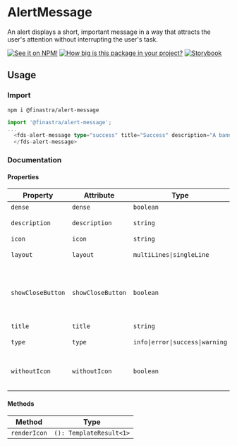 # AlertMessage

An alert displays a short, important message in a way that attracts the user's attention without interrupting the user's task.

[![See it on NPM!](https://img.shields.io/npm/v/@finastra/alert-message?style=for-the-badge)](https://www.npmjs.com/package/@finastra/alert-message)
[![How big is this package in your project?](https://img.shields.io/bundlephobia/minzip/@finastra/alert-message?style=for-the-badge)](https://bundlephobia.com/result?p=@finastra/alert-message')
[![Storybook](https://shields.io/badge/-Play%20with%20this%20web%20component-2a0481?logo=storybook&style=for-the-badge)](https://finastra.github.io/finastra-design-system/?path=/story/components-alert-message--default)

## Usage

### Import

```
npm i @finastra/alert-message
```

```ts
import '@finastra/alert-message';
...
  <fds-alert-message type="success" title="Success" description="A banner displays an important, succinct message, and provides actions for users to address or dismiss the banner.">
  </fds-alert-message>
```


### Documentation
<!-- DOC -->
#### Properties

| Property          | Attribute         | Type                            | Default      | Description                                      |
|-------------------|-------------------|---------------------------------|--------------|--------------------------------------------------|
| `dense`           | `dense`           | `boolean`                       | false        | dense .                                          |
| `description`     | `description`     | `string`                        | ""           | Alert description.                               |
| `icon`            | `icon`            | `string`                        | ""           | Alert Icon.                                      |
| `layout`          | `layout`          | `multiLines\|singleLine`        | "multiLines" | Define the layout type                           |
| `showCloseButton` | `showCloseButton` | `boolean`                       | false        | Display the close button to dismiss the alert message. |
| `title`           | `title`           | `string`                        | ""           | Alert title.                                     |
| `type`            | `type`            | `info\|error\|success\|warning` | "success"    | Define the alert type                            |
| `withoutIcon`     | `withoutIcon`     | `boolean`                       | false        | Remove the Icon from the alert message.          |

#### Methods

| Method       | Type                    |
|--------------|-------------------------|
| `renderIcon` | `(): TemplateResult<1>` |
<!-- /DOC -->